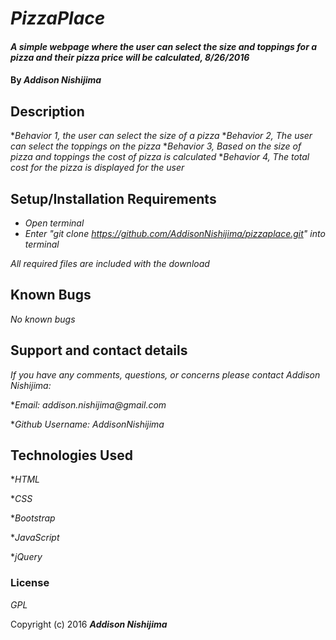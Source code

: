 # _PizzaPlace_

#### _A simple webpage where the user can select the size and toppings for a pizza and their pizza price will be calculated, 8/26/2016_

#### By _**Addison Nishijima**_

## Description

*_Behavior 1, the user can select the size of a pizza_
*_Behavior 2, The user can select the toppings on the pizza_
*_Behavior 3, Based on the size of pizza and toppings the cost of pizza is calculated_
*_Behavior 4, The total cost for the pizza is displayed for the user_

## Setup/Installation Requirements

* _Open terminal_
* _Enter "git clone https://github.com/AddisonNishijima/pizzaplace.git" into terminal_

_All required files are included with the download_

## Known Bugs

_No known bugs_

## Support and contact details

_If you have any comments, questions, or concerns please contact Addison Nishijima:_

*_Email: addison.nishijima@gmail.com_

*_Github Username: AddisonNishijima_

## Technologies Used

*_HTML_

*_CSS_

*_Bootstrap_

*_JavaScript_

*_jQuery_

### License

*GPL*

Copyright (c) 2016 **_Addison Nishijima_**
